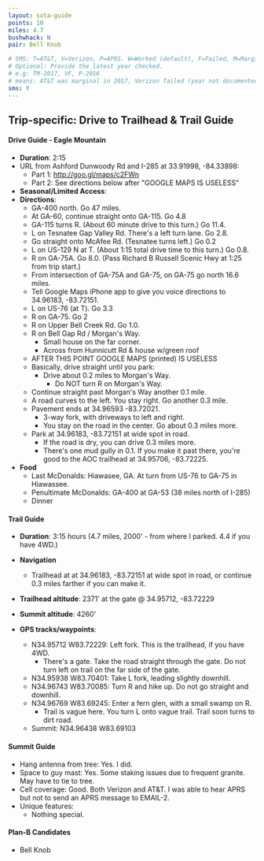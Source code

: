 ```yaml
---
layout: sota-guide
points: 10
miles: 4.7
bushwhack: N
pair: Bell Knob

# SMS: T=AT&T, V=Verizon, P=APRS. W=Worked (default), F=Failed, M=Marginal (some failed).
# Optional: Provide the latest year checked.
# e.g: TM-2017, VF, P-2016
# means: AT&T was marginal in 2017, Verizon failed (year not documented), APRS worked in 2016.
sms: Y
---
```

Trip-specific: Drive to Trailhead & Trail Guide
--------------------------------------------------------
#### Drive Guide - Eagle Mountain

* **Duration**: 2:15
* URL from Ashford Dunwoody Rd and I-285 at 33.91998, -84.33898: 
    * Part 1: http://goo.gl/maps/c2FWn
    * Part 2: See directions below after "GOOGLE MAPS IS USELESS"
* **Seasonal/Limited Access**:
* **Directions**:
    * GA-400 north.  Go 47 miles.
    * At GA-60, continue straight onto GA-115.  Go 4.8
    * GA-115 turns R.  (About 60 minute drive to this turn.) Go 11.4.
    * L on Tesnatee Gap Valley Rd. There's a left turn lane.  Go 2.8.
    * Go straight onto McAfee Rd. (Tesnatee turns left.)  Go 0.2
    * L on US-129 N at T. (About 1:15 total drive time to this turn.) Go 0.8.
    * R on GA-75A. Go 8.0.  (Pass Richard B Russell Scenic Hwy at 1:25 from trip start.)
    * From intersection of GA-75A and GA-75, on GA-75 go north 16.6 miles.
    * Tell Google Maps iPhone app to give you voice directions to 34.96183, -83.72151.
    * L on US-76 (at T).  Go 3.3
    * R on GA-75.  Go 2
    * R on Upper Bell Creek Rd.  Go 1.0.
    * R on Bell Gap Rd / Morgan's Way.
        * Small house on the far corner.
        * Across from Hunnicutt Rd & house w/green roof
    * AFTER THIS POINT GOOGLE MAPS (printed) IS USELESS
    * Basically, drive straight until you park:
        * Drive about 0.2 miles to Morgan's Way.  
            * Do NOT turn R on Morgan's Way.
    * Continue straight past Morgan's Way another 0.1 mile.
    * A road curves to the left.  You stay right. Go another 0.3 mile.
    * Pavement ends at 34.96593 -83.72021. 
        * 3-way fork, with driveways to left and right.  
        * You stay on the road in the center.  Go about 0.3 miles more.
    * Park at 34.96183, -83.72151 at wide spot in road.
        * If the road is dry, you can drive 0.3 miles more.  
        * There's one mud gully in 0.1.  If you make it past there, you're good to the AOC trailhead at 34.95706, -83.72225.
* **Food**
    * Last McDonalds: Hiawasee, GA. At turn from US-76 to GA-75 in Hiawassee.
    * Penultimate McDonalds: GA-400 at GA-53 (38 miles north of I-285)
    * Dinner
    
#### Trail Guide

* **Duration**: 3:15 hours (4.7 miles, 2000' - from where I parked.  4.4 if you have 4WD.)
* **Navigation**
    * Trailhead at at 34.96183, -83.72151 at wide spot in road, or continue 0.3 miles farther if you can make it.
        
* **Trailhead altitude**: 2371' at the gate @ 34.95712, -83.72229
* **Summit altitude**: 4260'
* **GPS tracks/waypoints**:
    * N34.95712 W83.72229: Left fork.  This is the trailhead, if you have 4WD.
        * There's a gate.  Take the road straight through the gate.  Do not turn left on trail on the far side of the gate.
    * N34.95938 W83.70401: Take L fork, leading slightly downhill.
    * N34.96743 W83.70085: Turn R and hike up.  Do not go straight and downhill.
    * N34.96769 W83.69245: Enter a fern glen, with a small swamp on R.
        * Trail is vague here.  You turn L onto vague trail.  Trail soon turns to dirt road.
    * Summit: N34.96438 W83.69103
    
#### Summit Guide

* Hang antenna from tree: Yes. I did.
* Space to guy mast:  Yes.  Some staking issues due to frequent granite. May have to tie to tree.
* Cell coverage: Good.  Both Verizon and AT&T.  I was able to hear APRS but not to send an APRS message to EMAIL-2.
* Unique features:
    * Nothing special.

#### Plan-B Candidates

* Bell Knob
